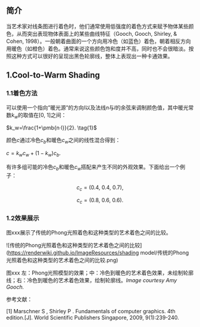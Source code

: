 ## 简介

当艺术家对线条图进行着色时，他们通常使用低强度的着色方式来赋予物体某些颜色，从而突出表现物体表面上的某些曲线特征（Gooch, Gooch, Shirley, & Cohen, 1998）。一般朝着曲面的一个方向用冷色（如蓝色）着色，朝着相反方向用暖色（如橙色）着色。通常来说这些颜色饱和度并不高，同时也不会很暗淡。按照这种方式可以很好的呈现出黑色轮廓线，整体上表现出一种卡通效果。

## 1.Cool-to-Warm Shading

### 1.1着色方法

可以使用一个指向”暖光源”的方向$l$以及法线$n$与$l$的余弦来调制颜色值，其中暖光常数$k_w$的取值在$[0,\ 1]$之间：

$k_w=\frac{1+\pmb{n·l}}{2}. \tag{1}$

颜色$c$通过冷色$c_b$和暖色$c_w$之间的线性混合得到：

$c=k_wc_w+(1-k_w)c_b. \tag{2}$

有许多组可能的冷色$c_b$和暖色$c_w$搭配来产生不同的外观效果。下面给出一个例子：

$$c_c=(0.4,\ 0.4,\ 0.7), \tag{3}$$

$$c_c=(0.8,\ 0.6,\ 0.6). \tag{4}$$

### 1.2效果展示

图xxx展示了传统的Phong光照着色和这种类型的艺术着色之间的比较。

![传统的Phong光照着色和这种类型的艺术着色之间的比较](https://renderwiki.github.io/ImageResources/shading model/传统的Phong光照着色和这种类型的艺术着色之间的比较.png)

图xxx 左：Phong光照模型的效果；中：冷色到暖色的艺术着色效果，未绘制轮廓线；右：冷色到暖色的艺术着色效果，绘制轮廓线。*Image courtesy Amy Gooch.*



参考文献：

[1] Marschner S ,  Shirley P . Fundamentals of computer graphics. 4th edition.[J]. World Scientific Publishers Singapore, 2009, 9(1):239-240.
